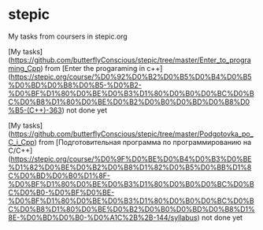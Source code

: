 # stepic
My tasks from coursers in stepic.org

[My tasks] (https://github.com/butterflyConscious/stepic/tree/master/Enter_to_programing_Cpp) from [Enter the progaraming in c++] (https://stepic.org/course/%D0%92%D0%B2%D0%B5%D0%B4%D0%B5%D0%BD%D0%B8%D0%B5-%D0%B2-%D0%BF%D1%80%D0%BE%D0%B3%D1%80%D0%B0%D0%BC%D0%BC%D0%B8%D1%80%D0%BE%D0%B2%D0%B0%D0%BD%D0%B8%D0%B5-(C++)-363)
 not done yet

[My tasks] (https://github.com/butterflyConscious/stepic/tree/master/Podgotovka_po_C_i_Cpp) from [Подготовительная программа по программированию на С/C++] (https://stepic.org/course/%D0%9F%D0%BE%D0%B4%D0%B3%D0%BE%D1%82%D0%BE%D0%B2%D0%B8%D1%82%D0%B5%D0%BB%D1%8C%D0%BD%D0%B0%D1%8F-%D0%BF%D1%80%D0%BE%D0%B3%D1%80%D0%B0%D0%BC%D0%BC%D0%B0-%D0%BF%D0%BE-%D0%BF%D1%80%D0%BE%D0%B3%D1%80%D0%B0%D0%BC%D0%BC%D0%B8%D1%80%D0%BE%D0%B2%D0%B0%D0%BD%D0%B8%D1%8E-%D0%BD%D0%B0-%D0%A1C%2B%2B-144/syllabus)  not done yet


